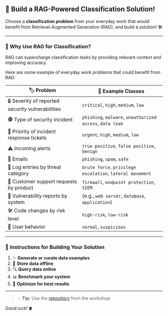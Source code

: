 ## 🚀 Build a RAG-Powered Classification Solution!

Choose a **classification problem** from your everyday work that would benefit from Retrieval-Augmented Generation (RAG), and build a solution! 🛠️

---

### 🤔 Why Use RAG for Classification?
RAG can supercharge classification tasks by providing relevant context and improving accuracy. 

Here are some example of everyday work problems that could benefit from RAG:

| 🏷️ Problem | 📝 Example Classes |
|------------|-------------------|
| 🔒 Severity of reported security vulnerabilities | `critical`, `high`, `medium`, `low` |
| 🕵️ Type of security incident | `phishing`, `malware`, `unauthorized access`, `data leak` |
| 🚨 Priority of incident response tickets | `urgent`, `high`, `medium`, `low` |
| ⚠️ Incoming alerts | `true positive`, `false positive`, `benign` |
| 📧 Emails | `phishing`, `spam`, `safe` |
| 📜 Log entries by threat category | `brute force`, `privilege escalation`, `lateral movement` |
| 💬 Customer support requests by product | `firewall`, `endpoint protection`, `SIEM` |
| 📝 Vulnerability reports by system | (e.g., `web server`, `database`, `application`) |
| 🛠️ Code changes by risk level | `high-risk`, `low-risk` |
| 👤 User behavior | `normal`, `suspicious` |

---

### 📝 **Instructions for Building Your Solution**

1. ✨ **Generate or curate data examples**
2. 💾 **Store data offline**
3. 🔍 **Query data online**
4. 📊 **Benchmark your system**
5. 🚀 **Optimize for best results**

---

> 💡 **Tip:** Use the [repository](https://github.com/latentsp/RAG-workshop) from the workshop

Good luck! 🍀
